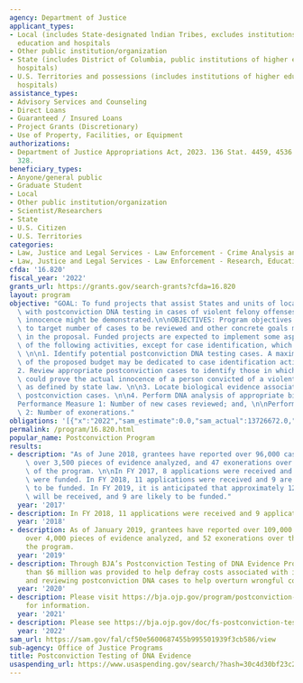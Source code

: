 ```yaml
---
agency: Department of Justice
applicant_types:
- Local (includes State-designated lndian Tribes, excludes institutions of higher
  education and hospitals
- Other public institution/organization
- State (includes District of Columbia, public institutions of higher education and
  hospitals)
- U.S. Territories and possessions (includes institutions of higher education and
  hospitals)
assistance_types:
- Advisory Services and Counseling
- Direct Loans
- Guaranteed / Insured Loans
- Project Grants (Discretionary)
- Use of Property, Facilities, or Equipment
authorizations:
- Department of Justice Appropriations Act, 2023. 136 Stat. 4459, 4536. Pub. L. 117,
  328.
beneficiary_types:
- Anyone/general public
- Graduate Student
- Local
- Other public institution/organization
- Scientist/Researchers
- State
- U.S. Citizen
- U.S. Territories
categories:
- Law, Justice and Legal Services - Law Enforcement - Crime Analysis and Data
- Law, Justice and Legal Services - Law Enforcement - Research, Education, Training
cfda: '16.820'
fiscal_year: '2022'
grants_url: https://grants.gov/search-grants?cfda=16.820
layout: program
objective: "GOAL: To fund projects that assist States and units of local government\
  \ with postconviction DNA testing in cases of violent felony offenses where actual\
  \ innocence might be demonstrated.\n\nOBJECTIVES: Program objectives with respect\
  \ to target number of cases to be reviewed and other concrete goals must be outlined\
  \ in the proposal. Funded projects are expected to implement some aspect of each\
  \ of the following activities, except for case identification, which is not mandatory:\
  \ \n\n1. Identify potential postconviction DNA testing cases. A maximum of 15 percent\
  \ of the proposed budget may be dedicated to case identification activities. \n\n\
  2. Review appropriate postconviction cases to identify those in which DNA testing\
  \ could prove the actual innocence of a person convicted of a violent felony offense\
  \ as defined by state law. \n\n3. Locate biological evidence associated with such\
  \ postconviction cases. \n\n4. Perform DNA analysis of appropriate biological evidence.\n\
  Performance Measure 1: Number of new cases reviewed; and, \n\nPerformance Measure\
  \ 2: Number of exonerations."
obligations: '[{"x":"2022","sam_estimate":0.0,"sam_actual":13726672.0,"usa_spending_actual":12490797.97},{"x":"2023","sam_estimate":15000000.0,"sam_actual":0.0,"usa_spending_actual":7639558.93},{"x":"2024","sam_estimate":12000000.0,"sam_actual":0.0,"usa_spending_actual":4372259.98}]'
permalink: /program/16.820.html
popular_name: Postconviction Program
results:
- description: "As of June 2018, grantees have reported over 96,000 cases reviewed,\
    \ over 3,500 pieces of evidence analyzed, and 47 exonerations over the history\
    \ of the program. \n\nIn FY 2017, 8 applications were received and 6 applications\
    \ were funded. In FY 2018, 11 applications were received and 9 are anticipated\
    \ to be funded. In FY 2019, it is anticipated that approximately 12 applications\
    \ will be received, and 9 are likely to be funded."
  year: '2017'
- description: In FY 2018, 11 applications were received and 9 applications were funded.
  year: '2018'
- description: As of January 2019, grantees have reported over 109,000 cases reviewed,
    over 4,000 pieces of evidence analyzed, and 52 exonerations over the history of
    the program.
  year: '2019'
- description: Through BJA’s Postconviction Testing of DNA Evidence Program, more
    than $6 million was provided to help defray costs associated with identifying
    and reviewing postconviction DNA cases to help overturn wrongful convictions.
  year: '2020'
- description: Please visit https://bja.ojp.gov/program/postconviction-testing-dna-evidence/overview
    for information.
  year: '2021'
- description: Please see https://bja.ojp.gov/doc/fs-postconviction-testing-of-dna-evidence.pdf
  year: '2022'
sam_url: https://sam.gov/fal/cf50e5600687455b995501939f3cb586/view
sub-agency: Office of Justice Programs
title: Postconviction Testing of DNA Evidence
usaspending_url: https://www.usaspending.gov/search/?hash=30c4d30bf23c2b67bea0877cbb842277
---
```

